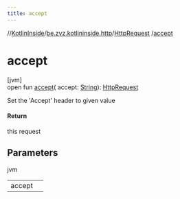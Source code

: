 ```yaml
---
title: accept
---
```

//[KotlinInside](../../../index.html)/[be.zvz.kotlininside.http](../index.html)/[HttpRequest](index.html)
/[accept](accept.html)

# accept

[jvm]\
open fun [accept](accept.html)(
accept: [String](https://docs.oracle.com/javase/7/docs/api/java/lang/String.html)): [HttpRequest](index.html)

Set the 'Accept' header to given value

#### Return

this request

## Parameters

jvm

| | |
|---|---|
| accept |  |




